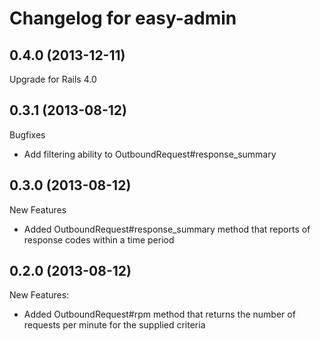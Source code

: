# Changelog for easy-admin

## 0.4.0 (2013-12-11)

Upgrade for Rails 4.0

## 0.3.1 (2013-08-12)

Bugfixes

* Add filtering ability to OutboundRequest#response_summary

## 0.3.0 (2013-08-12)

New Features

* Added OutboundRequest#response_summary method that reports of response codes within a time period

## 0.2.0 (2013-08-12)

New Features:

* Added OutboundRequest#rpm method that returns the number of requests per minute for the supplied criteria

